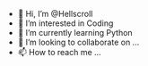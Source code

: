 - 👋 Hi, I’m @Hellscroll
- 👀 I’m interested in Coding
- 🌱 I’m currently learning Python
- 💞️ I’m looking to collaborate on ...
- 📫 How to reach me ...

<!---
Hellscroll/Hellscroll is a ✨ special ✨ repository because its `README.md` (this file) appears on your GitHub profile.
You can click the Preview link to take a look at your changes.
--->
